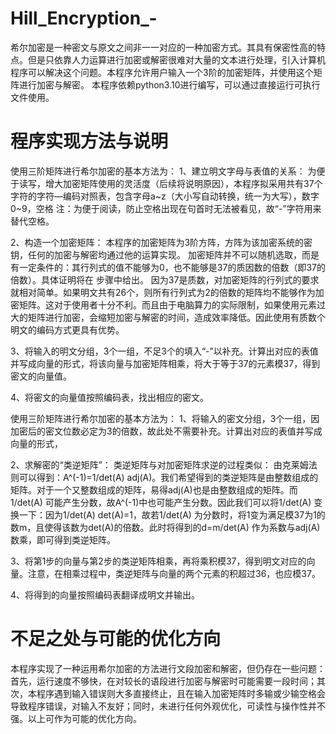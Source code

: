 # Hill_Encryption_-
希尔加密是一种密文与原文之间非一一对应的一种加密方式。其具有保密性高的特点。但是只依靠人力运算进行加密或解密很难对大量的文本进行处理，引入计算机程序可以解决这个问题。本程序允许用户输入一个3阶的加密矩阵，并使用这个矩阵进行加密与解密。 本程序依赖python3.10进行编写，可以通过直接运行可执行文件使用。

# 程序实现方法与说明
使用三阶矩阵进行希尔加密的基本方法为：
1、建立明文字母与表值的关系：
为便于读写，增大加密矩阵使用的灵活度（后续将说明原因），本程序拟采用共有37个字符的字符—编码对照表，包含字母a~z（大小写自动转换，统一为大写），数字0~9，空格
注：为便于阅读，防止空格出现在句首时无法被看见，故“-”字符用来替代空格。

2、构造一个加密矩阵：
本程序的加密矩阵为3阶方阵，方阵为该加密系统的密钥，任何的加密与解密均通过他的运算实现。
加密矩阵并不可以随机选取，而是有一定条件的：其行列式的值不能够为0，也不能够是37的质因数的倍数（即37的倍数）。具体证明将在  步骤中给出。
因为37是质数，对加密矩阵的行列式的要求就相对简单。如果明文共有26个，则所有行列式为2的倍数的矩阵均不能够作为加密矩阵。这对于使用者十分不利。而且由于电脑算力的实际限制，如果使用元素过大的矩阵进行加密，会缩短加密与解密的时间，造成效率降低。因此使用有质数个明文的编码方式更具有优势。

3、将输入的明文分组，3个一组，不足3个的填入“-”以补充。计算出对应的表值并写成向量的形式，将该向量与加密矩阵相乘，将大于等于37的元素模37，得到密文的向量值。

4、将密文的向量值按照编码表，找出相应的密文。

使用三阶矩阵进行希尔加密的基本方法为：
1、将输入的密文分组，3个一组，因加密后的密文位数必定为3的倍数，故此处不需要补充。计算出对应的表值并写成向量的形式，

2、求解密的“类逆矩阵”：
类逆矩阵与对加密矩阵求逆的过程类似：
由克莱姆法则可以得到：A^(-1)=1/det⁡(A)  adj(A)。我们希望得到的类逆矩阵是由整数组成的矩阵。对于一个又整数组成的矩阵，易得adj(A)也是由整数组成的矩阵。而1/det⁡(A) 可能产生分数，故A^(-1)中也可能产生分数。因此我们可以将1/det⁡(A) 变换一下：因为1/det⁡(A)   det⁡(A)=1，故若1/det⁡(A) 为分数时，将1变为满足模37为1的数m，且使得该数为det⁡(A)的倍数。此时将得到的d=m/det⁡(A) 作为系数与adj(A)数乘，即可得到类逆矩阵。

3、将第1步的向量与第2步的类逆矩阵相乘，再将乘积模37，得到明文对应的向量。注意，在相乘过程中，类逆矩阵与向量的两个元素的积超过36，也应模37。

4、将得到的向量按照编码表翻译成明文并输出。

# 不足之处与可能的优化方向
本程序实现了一种运用希尔加密的方法进行文段加密和解密，但仍存在一些问题：首先，运行速度不够快，在对较长的语段进行加密与解密时可能需要一段时间；其次，本程序遇到输入错误则大多直接终止，且在输入加密矩阵时多输或少输空格会导致程序错误，对输入不友好；同时，未进行任何外观优化，可读性与操作性并不强。以上可作为可能的优化方向。
